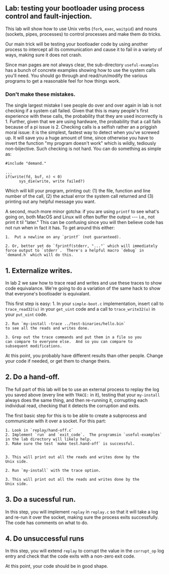 ## Lab: testing your bootloader using process control and fault-injection.

This lab will show how to use Unix verbs (`fork`, `exec`, `waitpid`)
and nouns (sockets, pipes, processes) to control processes and make them
do tricks.

Our main trick will be testing your bootloader code by using another
process to intercept all its communication and cause it to fail in a
variety of ways, making sure it does not crash.

Since man pages are not always clear, the sub-directory 
`useful-examples` has a bunch
of concrete examples showing how to use the system calls you'll need.
You should go through and read/run/modify the various programs to get
a reasonable feel for how things work.

### Don't make these mistakes.

The single largest mistake I see people do over and over again in lab is not
checking if a system call failed.  Given that this is many people's
first experience with these calls, the probability that they are used
incorrectly is 1.  Further, given that we are using hardware, the probability
that a call fails because of a pi issue is 2.  Checking calls
is a selfish rather
an a priggish moral issue: it is the
simplest, fastest way to detect when you've screwed up.  It will save
you a huge amount of time, since otherwise you have to invert the
function "my program doesn't work" which is wildly, tediously non-biijective.
Such checking is not hard.  You can do something as simple as:

    #include "demand."

    ...
    if(write(fd, buf, n) < 0)
          sys_die(write, write failed?)

Which will kill your program, printing out: (1) the file, function and
line number of the call, (2) the actual error the system call returned
and (3) printing out any helpful message you want.

A second, much more minor gotcha: if you are using `printf` to see what's
going on, both MacOS and Linux will often buffer the output --- i.e., not
print it til "later."
This can be confusing since you will then believe code has not run when
in fact it has.  To get around this either:

	1.  Put a newline on any `printf` (not guaranteed).

	2. Or, better yet do `fprintf(stderr, "..."` which will immediately
	force output to `stderr`.  There's a helpful macro `debug` in 
	`demand.h` which will do this.


## 1. Externalize writes.

In lab 2 we saw how to trace read and writes and use these traces to
show code equivalance.  We're going to do a variation of the same
hack to show that everyone's bootloader is equivalant.

This first step is easy:
	1. In your `simple-boot.c` implementation, insert call to 
	`trace_read32(u)` in your `get_uint` code and a call to
	`trace_write32(u)` in your `put_uint` code.

	2. Run `my-install -trace ../test-binaries/hello.bin` 
	to see all the reads and writes done.

	3. Grep out the trace commands and put them in a file so you
	can compare to everyone else.  And so you can compare to 
	subsequent modifications.


At this point, you probably have different results than other people.
Change your code if needed, or get them to change theirs.


## 2. Do a hand-off.

The full part of this lab will be to use an external process to 
replay the log you saved above (every line with `TRACE:` in it),
testing that your `my-install` always does the same thing, and
then re-running it, corrupting each individual read, checking that
it detects the corruption and exits.

The first basic step for this is to be able to create a subprocess
and communicate with it over a socket.  For this part:

	1. Look in `replay/hand-off.c`
	2. Implement `run` and `exit_code`.  The programsin `useful-examples`
	in the lab directory will likely help.
	3. Make sure the test `make test.hand-off` is successful.


	3. This will print out all the reads and writes done by the 
	Unix side.

	2. Run `my-install` with the trace option.

	3. This will print out all the reads and writes done by the 
	Unix side.


## 3. Do a sucessful run.

In this step, you will implement `replay` in `replay.c` so that it 
will take a log and re-run it over the socket, making sure the process
exits successfully.  The code has comments on what to do.

## 4. Do unsuccessful runs

In this step, you will extend `replay` to corrupt the value in the 
`corrupt_op` log entry and check that the code exits with a 
non-zero exit code.

At this point, your code should be in good shape.  
